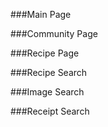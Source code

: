 ###Main Page



###Community Page



###Recipe Page



###Recipe Search



###Image Search



###Receipt Search

